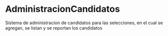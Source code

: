 # AdministracionCandidatos
Sistema de administracion de candidatos para las selecciones, en el cual se agregan, se listan y se reportan los candidatos
